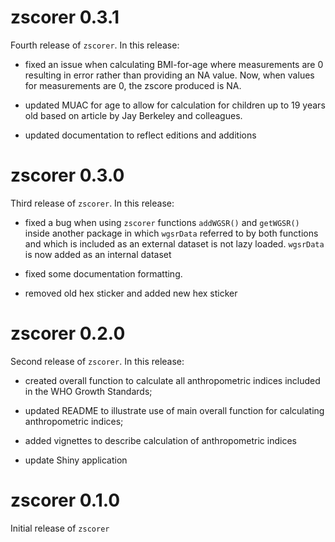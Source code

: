 # zscorer 0.3.1

Fourth release of `zscorer`. In this release:

* fixed an issue when calculating BMI-for-age where measurements are 0 resulting in error rather than providing an NA value. Now, when values for measurements are 0, the zscore produced is NA.

* updated MUAC for age to allow for calculation for children up to 19 years old based on article by Jay Berkeley and colleagues.

* updated documentation to reflect editions and additions

# zscorer 0.3.0

Third release of `zscorer`. In this release:

* fixed a bug when using `zscorer` functions `addWGSR()` and `getWGSR()` inside another package in which `wgsrData` referred to by both functions and which is included as an external dataset is not lazy loaded. `wgsrData` is now added as an internal dataset

* fixed some documentation formatting.

* removed old hex sticker and added new hex sticker

# zscorer 0.2.0

Second release of `zscorer`. In this release:

* created overall function to calculate all anthropometric indices included in the WHO Growth Standards;

* updated README to illustrate use of main overall function for calculating anthropometric indices;

* added vignettes to describe calculation of anthropometric indices

* update Shiny application


# zscorer 0.1.0

Initial release of `zscorer`
